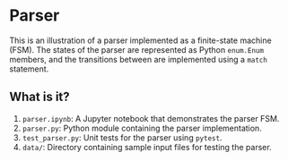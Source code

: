 # Parser

This is an illustration of a parser implemented as a finite-state machine
(FSM).  The states of the parser are represented as Python `enum.Enum` members,
and the transitions between are implemented using a `match` statement.


## What is it?

1. `parser.ipynb`: A Jupyter notebook that demonstrates the parser FSM.
1. `parser.py`: Python module containing the parser implementation.
1. `test_parser.py`: Unit tests for the parser using `pytest`.
1. `data/`: Directory containing sample input files for testing the parser.
